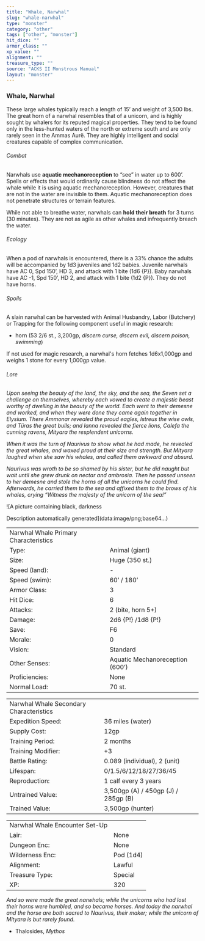```yaml
---
title: "Whale, Narwhal"
slug: "whale-narwhal"
type: "monster"
category: "other"
tags: ["other", "monster"]
hit_dice: ""
armor_class: ""
xp_value: ""
alignment: ""
treasure_type: ""
source: "ACKS II Monstrous Manual"
layout: "monster"
---
```


### Whale, Narwhal

These large whales typically reach a length of 15’ and weight of 3,500 lbs. The great horn of a
narwhal resembles that of a unicorn, and is highly sought by whalers for its reputed magical
properties. They tend to be found only in the less-hunted waters of the north or extreme south and
are only rarely seen in the Ammas Aurë. They are highly intelligent and social creatures capable of
complex communication.

###### Combat

Narwhals use **aquatic mechanoreception** to “see” in water up to 600’. Spells or effects that
would ordinarily cause blindness do not affect the whale while it is using aquatic mechanoreception.
However, creatures that are not in the water are invisible to them. Aquatic mechanoreception does
not penetrate structures or terrain features.

While not able to breathe water, narwhals can **hold their breath** for 3 turns (30 minutes). They
are not as agile as other whales and infrequently breach the water.

###### Ecology

When a pod of narwhals is encountered, there is a 33% chance the adults will be accompanied by 1d3
juveniles and 1d2 babies. Juvenile narwhals have AC 0, Spd 150’, HD 3, and attack with 1 bite (1d6
{P}). Baby narwhals have AC -1, Spd 150’, HD 2, and attack with 1 bite (1d2 {P}). They do not have
horns.

###### Spoils

A slain narwhal can be harvested with Animal Husbandry, Labor (Butchery) or Trapping for the
following component useful in magic research:

* horn (53 2/6 st., 3,200gp, *discern curse, discern evil, discern poison, swimming*)

If not used for magic research, a narwhal's horn fetches 1d6x1,000gp and weighs 1 stone for every
1,000gp value.

###### Lore

*Upon seeing the beauty of the land, the sky, and the sea, the Seven set a challenge on themselves,
whereby each vowed to create a majestic beast worthy of dwelling in the beauty of the world. Each
went to their demesne and worked, and when they were done they came again together in Elysium. There
Ammonar revealed the proud eagles, Istreus the wise owls, and Türas the great bulls; and Ianna
revealed the fierce lions, Calefa the cunning ravens, Mityara the resplendent unicorns.*

*When it was the turn of Naurivus to show what he had made, he revealed the great whales, and waxed
proud at their size and strength. But Mityara laughed when she saw his whales, and called them
awkward and absurd.*

*Naurivus was wroth to be so shamed by his sister, but he did naught but wait until she grew drunk
on nectar and ambrosia. Then he passed unseen to her demesne and stole the horns of all the unicorns
he could find. Afterwards, he carried them to the sea and affixed them to the brows of his whales,
crying “Witness the majesty of the unicorn of the sea!”*

![A picture containing black, darkness

Description automatically generated](data:image/png;base64...)

|  |  |
| --- | --- |
| Narwhal Whale Primary Characteristics | |
| Type: | Animal (giant) |
| Size: | Huge (350 st.) |
| Speed (land): | - |
| Speed (swim): | 60’ / 180’ |
| Armor Class: | 3 |
| Hit Dice: | 6 |
| Attacks: | 2 (bite, horn 5+) |
| Damage: | 2d6 {P!} /1d8 {P!} |
| Save: | F6 |
| Morale: | 0 |
| Vision: | Standard |
| Other Senses: | Aquatic Mechanoreception (600’) |
| Proficiencies: | None |
| Normal Load: | 70 st. |

|  |  |
| --- | --- |
| Narwhal Whale Secondary Characteristics | |
| Expedition Speed: | 36 miles (water) |
| Supply Cost: | 12gp |
| Training Period: | 2 months |
| Training Modifier: | +3 |
| Battle Rating: | 0.089 (individual), 2 (unit) |
| Lifespan: | 0/1.5/6/12/18/27/36/45 |
| Reproduction: | 1 calf every 3 years |
| Untrained Value: | 3,500gp (A) / 450gp (J) / 285gp (B) |
| Trained Value: | 3,500gp (hunter) |

|  |  |
| --- | --- |
| Narwhal Whale Encounter Set-Up | |
| Lair: | None |
| Dungeon Enc: | None |
| Wilderness Enc: | Pod (1d4) |
| Alignment: | Lawful |
| Treasure Type: | Special |
| XP: | 320 |

*And so were made the great narwhals; while the unicorns who had lost their horns were humbled, and
so became horses. And today the narwhal and the horse are both sacred to Naurivus, their maker;
while the unicorn of Mityara is but rarely found.*

* Thalosides, *Mythos*
